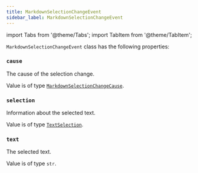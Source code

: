 ```yaml
---
title: MarkdownSelectionChangeEvent
sidebar_label: MarkdownSelectionChangeEvent
---
```

import Tabs from '@theme/Tabs';
import TabItem from '@theme/TabItem';

`MarkdownSelectionChangeEvent` class has the following properties:


### `cause`

The cause of the selection change.

Value is of type [`MarkdownSelectionChangeCause`](/docs/reference/types/markdownselectionchangecause).

### `selection`

Information about the selected text.

Value is of type [`TextSelection`](/docs/reference/types/textselection).

### `text`

The selected text.

Value is of type `str`.

